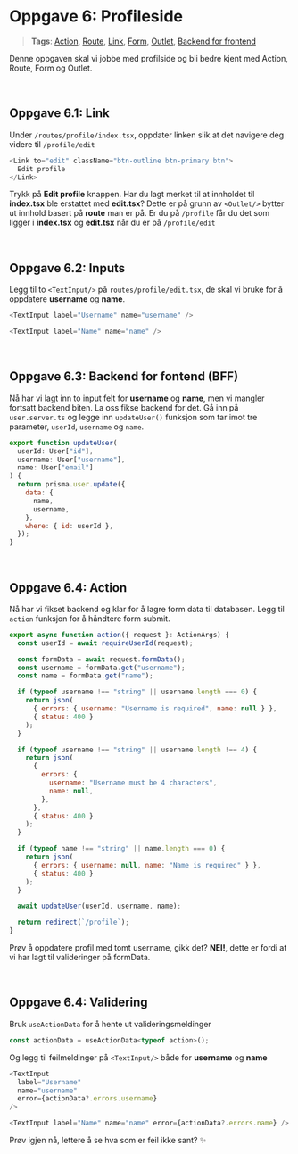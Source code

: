 # Oppgave 6: Profileside

> **Tags**: [Action](https://remix.run/docs/en/1.14.0/route/action), [Route](https://remix.run/docs/en/1.14.0/file-conventions/routes-files), [Link](https://remix.run/docs/en/1.14.0/components/link#react-router-link), [Form](https://remix.run/docs/en/1.14.0/components/form), [Outlet](https://remix.run/docs/en/1.14.0/components/outlet), [Backend for frontend](https://remix.run/docs/en/1.14.0/guides/bff)

Denne oppgaven skal vi jobbe med profilside og bli bedre kjent med Action, Route, Form og Outlet.

<br>

## Oppgave 6.1: Link

Under `/routes/profile/index.tsx`, oppdater linken slik at det navigere deg videre til `/profile/edit`

```js
<Link to="edit" className="btn-outline btn-primary btn">
  Edit profile
</Link>
```

Trykk på **Edit profile** knappen. Har du lagt merket til at innholdet til **index.tsx** ble erstattet med **edit.tsx**? Dette er på grunn av `<Outlet/>` bytter ut innhold basert på **route** man er på. Er du på `/profile` får du det som ligger i **index.tsx** og **edit.tsx** når du er på `/profile/edit`

<br>

## Oppgave 6.2: Inputs

Legg til to `<TextInput/>` på `routes/profile/edit.tsx`, de skal vi bruke for å oppdatere **username** og **name**.

```js
<TextInput label="Username" name="username" />
```

```js
<TextInput label="Name" name="name" />
```

<br>

## Oppgave 6.3: Backend for fontend (BFF)

Nå har vi lagt inn to input felt for **username** og **name**, men vi mangler fortsatt backend biten. La oss fikse backend for det. Gå inn på `user.server.ts` og legge inn `updateUser()` funksjon som tar imot tre parameter, `userId`, `username` og `name`.

```js
export function updateUser(
  userId: User["id"],
  username: User["username"],
  name: User["email"]
) {
  return prisma.user.update({
    data: {
      name,
      username,
    },
    where: { id: userId },
  });
}
```

<br>

## Oppgave 6.4: Action

Nå har vi fikset backend og klar for å lagre form data til databasen. Legg til `action` funksjon for å håndtere form submit.

```js
export async function action({ request }: ActionArgs) {
  const userId = await requireUserId(request);

  const formData = await request.formData();
  const username = formData.get("username");
  const name = formData.get("name");

  if (typeof username !== "string" || username.length === 0) {
    return json(
      { errors: { username: "Username is required", name: null } },
      { status: 400 }
    );
  }

  if (typeof username !== "string" || username.length !== 4) {
    return json(
      {
        errors: {
          username: "Username must be 4 characters",
          name: null,
        },
      },
      { status: 400 }
    );
  }

  if (typeof name !== "string" || name.length === 0) {
    return json(
      { errors: { username: null, name: "Name is required" } },
      { status: 400 }
    );
  }

  await updateUser(userId, username, name);

  return redirect(`/profile`);
}
```

Prøv å oppdatere profil med tomt username, gikk det? **NEI!**, dette er fordi at vi har lagt til valideringer på formData.

<br>

## Oppgave 6.4: Validering

Bruk `useActionData` for å hente ut valideringsmeldinger

```js
const actionData = useActionData<typeof action>();
```

Og legg til feilmeldinger på `<TextInput/>` både for **username** og **name**

```js
<TextInput
  label="Username"
  name="username"
  error={actionData?.errors.username}
/>
```

```js
<TextInput label="Name" name="name" error={actionData?.errors.name} />
```

Prøv igjen nå, lettere å se hva som er feil ikke sant? ✨
